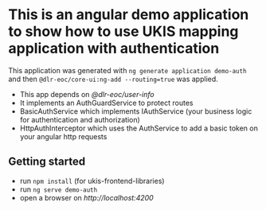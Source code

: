 # This is an angular demo application to show how to use UKIS mapping application with authentication

This application was generated with `ng generate application demo-auth` and then `@dlr-eoc/core-ui:ng-add --routing=true` was applied.

- This app depends on *@dlr-eoc/user-info*
- It implements an AuthGuardService to protect routes
- BasicAuthService which implements IAuthService (your business logic for authentication and authorization)
- HttpAuthInterceptor which uses the AuthService to add a basic token on your angular http requests


## Getting started
- run `npm install` (for ukis-frontend-libraries) 
- run `ng serve demo-auth`
- open a browser on *http://localhost:4200*
